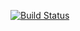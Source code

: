 [![Build Status](https://travis-ci.org/DanielSzcze/EskulapSnake.svg?branch=development)](https://travis-ci.org/DanielSzcze/EskulapSnake)
